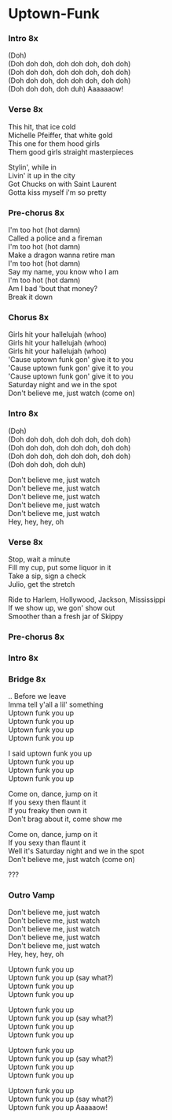 # Uptown-Funk


### Intro  8x
(Doh)  
(Doh doh doh, doh doh doh, doh doh)  
(Doh doh doh, doh doh doh, doh doh)  
(Doh doh doh, doh doh doh, doh doh)  
(Doh doh doh, doh duh) Aaaaaaow!

### Verse  8x
This hit, that ice cold  
Michelle Pfeiffer, that white gold  
This one for them hood girls  
Them good girls straight masterpieces  

Stylin', while in  
Livin' it up in the city  
Got Chucks on with Saint Laurent  
Gotta kiss myself i'm so pretty  

### Pre-chorus  8x
I'm too hot (hot damn)  
Called a police and a fireman  
I'm too hot (hot damn)  
Make a dragon wanna retire man  
I'm too hot (hot damn)  
Say my name, you know who I am  
I'm too hot (hot damn)  
Am I bad 'bout that money?  
Break it down  

### Chorus  8x
Girls hit your hallelujah (whoo)  
Girls hit your hallelujah (whoo)  
Girls hit your hallelujah (whoo)  
'Cause uptown funk gon' give it to you  
'Cause uptown funk gon' give it to you  
'Cause uptown funk gon' give it to you  
Saturday night and we in the spot  
Don't believe me, just watch (come on)  

### Intro  8x
(Doh)  
(Doh doh doh, doh doh doh, doh doh)  
(Doh doh doh, doh doh doh, doh doh)  
(Doh doh doh, doh doh doh, doh doh)  
(Doh doh doh, doh duh) 

Don't believe me, just watch  
Don't believe me, just watch  
Don't believe me, just watch  
Don't believe me, just watch  
Don't believe me, just watch  
Hey, hey, hey, oh  

### Verse  8x
Stop, wait a minute  
Fill my cup, put some liquor in it  
Take a sip, sign a check  
Julio, get the stretch  

Ride to Harlem, Hollywood, Jackson, Mississippi  
If we show up, we gon' show out  
Smoother than a fresh jar of Skippy  

### Pre-chorus  8x

### Intro  8x

### Bridge  8x
.. Before we leave  
Imma tell y'all a lil' something  
Uptown funk you up  
Uptown funk you up  
Uptown funk you up  
Uptown funk you up  

I said uptown funk you up  
Uptown funk you up  
Uptown funk you up  
Uptown funk you up  

Come on, dance, jump on it  
If you sexy then flaunt it  
If you freaky then own it  
Don't brag about it, come show me  

Come on, dance, jump on it  
If you sexy than flaunt it  
Well it's Saturday night and we in the spot  
Don't believe me, just watch (come on)  

???

### Outro Vamp
Don't believe me, just watch  
Don't believe me, just watch  
Don't believe me, just watch  
Don't believe me, just watch  
Don't believe me, just watch  
Hey, hey, hey, oh  

Uptown funk you up  
Uptown funk you up (say what?)  
Uptown funk you up  
Uptown funk you up  

Uptown funk you up  
Uptown funk you up (say what?)  
Uptown funk you up  
Uptown funk you up  

Uptown funk you up  
Uptown funk you up (say what?)  
Uptown funk you up  
Uptown funk you up  

Uptown funk you up  
Uptown funk you up (say what?)  
Uptown funk you up
Aaaaaow!